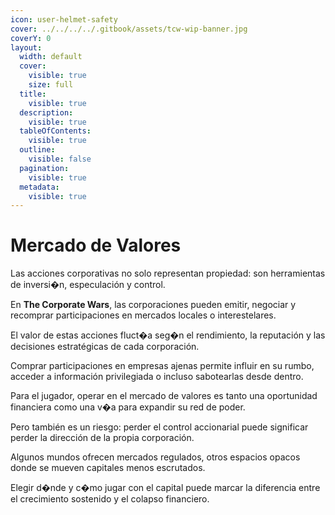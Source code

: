 ```yaml
---
icon: user-helmet-safety
cover: ../../../../.gitbook/assets/tcw-wip-banner.jpg
coverY: 0
layout:
  width: default
  cover:
    visible: true
    size: full
  title:
    visible: true
  description:
    visible: true
  tableOfContents:
    visible: true
  outline:
    visible: false
  pagination:
    visible: true
  metadata:
    visible: true
---
```


# Mercado de Valores

Las acciones corporativas no solo representan propiedad: son herramientas de inversi�n, especulación y control.

En **The Corporate Wars**, las corporaciones pueden emitir, negociar y recomprar participaciones en mercados locales o interestelares.

El valor de estas acciones fluct�a seg�n el rendimiento, la reputación y las decisiones estratégicas de cada corporación.

Comprar participaciones en empresas ajenas permite influir en su rumbo, acceder a información privilegiada o incluso sabotearlas desde dentro.

Para el jugador, operar en el mercado de valores es tanto una oportunidad financiera como una v�a para expandir su red de poder.

Pero también es un riesgo: perder el control accionarial puede significar perder la dirección de la propia corporación.

Algunos mundos ofrecen mercados regulados, otros espacios opacos donde se mueven capitales menos escrutados.

Elegir d�nde y c�mo jugar con el capital puede marcar la diferencia entre el crecimiento sostenido y el colapso financiero.
